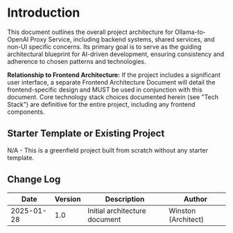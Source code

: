 # Introduction

This document outlines the overall project architecture for Ollama-to-OpenAI Proxy Service, including backend systems, shared services, and non-UI specific concerns. Its primary goal is to serve as the guiding architectural blueprint for AI-driven development, ensuring consistency and adherence to chosen patterns and technologies.

**Relationship to Frontend Architecture:**
If the project includes a significant user interface, a separate Frontend Architecture Document will detail the frontend-specific design and MUST be used in conjunction with this document. Core technology stack choices documented herein (see "Tech Stack") are definitive for the entire project, including any frontend components.

## Starter Template or Existing Project

N/A - This is a greenfield project built from scratch without any starter template.

## Change Log

| Date | Version | Description | Author |
|------|---------|-------------|--------|
| 2025-01-28 | 1.0 | Initial architecture document | Winston (Architect) |
